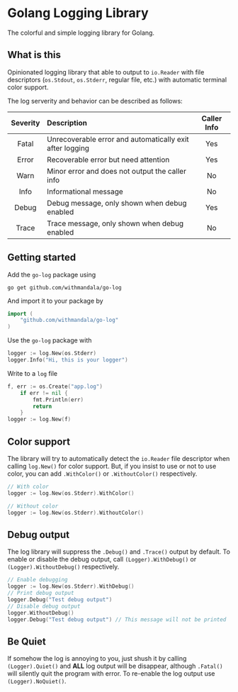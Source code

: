 Golang Logging Library
=======================

The colorful and simple logging library for Golang.

## What is this

Opinionated logging library that able to output to `io.Reader` with file descriptors (`os.Stdout`, `os.Stderr`,
regular file, etc.) with automatic terminal color support.

The log serverity and behavior can be described as follows:

| Severity | Description | Caller Info |
|:--------:|:------------|:-----------:|
| Fatal | Unrecoverable error and automatically exit after logging | Yes |
| Error | Recoverable error but need attention | Yes |
| Warn | Minor error and does not output the caller info | No |
| Info | Informational message | No |
| Debug | Debug message, only shown when debug enabled | Yes |
| Trace | Trace message, only shown when debug enabled | No |

## Getting started

Add the `go-log` package using

```
go get github.com/withmandala/go-log
```

And import it to your package by

```go
import (
    "github.com/withmandala/go-log"
)
```

Use the `go-log` package with

```go
logger := log.New(os.Stderr)
logger.Info("Hi, this is your logger")
```

Write to a `log` file
```go
f, err := os.Create("app.log")
	if err != nil {
		fmt.Println(err)
		return
	}
logger := log.New(f)
```
## Color support

The library will try to automatically detect the `io.Reader` file descriptor when calling `log.New()` for color
support. But, if you insist to use or not to use color, you can add `.WithColor()` or `.WithoutColor()` respectively.

```go
// With color
logger := log.New(os.Stderr).WithColor()

// Without color
logger := log.New(os.Stderr).WithoutColor()
```

## Debug output

The log library will suppress the `.Debug()` and `.Trace()` output by default. To enable or disable the debug output,
call `(Logger).WithDebug()` or `(Logger).WithoutDebug()` respectively.

```go
// Enable debugging
logger := log.New(os.Stderr).WithDebug()
// Print debug output
logger.Debug("Test debug output")
// Disable debug output
logger.WithoutDebug()
logger.Debug("Test debug output") // This message will not be printed
```

## Be Quiet

If somehow the log is annoying to you, just shush it by calling `(Logger).Quiet()` and **ALL** log output will be
disappear, although `.Fatal()` will silently quit the program with error. To re-enable the log output use
`(Logger).NoQuiet()`.
